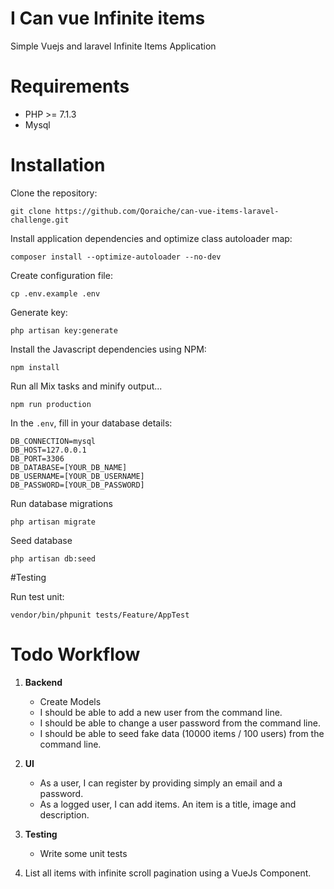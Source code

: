 # I Can vue Infinite items

Simple Vuejs and laravel Infinite Items Application

# Requirements 

* PHP >= 7.1.3
* Mysql

# Installation

Clone the repository:

    git clone https://github.com/Qoraiche/can-vue-items-laravel-challenge.git

Install application dependencies and optimize class autoloader map:

    composer install --optimize-autoloader --no-dev

Create configuration file:

    cp .env.example .env
    
Generate key:

    php artisan key:generate

Install the Javascript dependencies using NPM:

    npm install

Run all Mix tasks and minify output...

    npm run production


In the `.env`, fill in your database details:

    DB_CONNECTION=mysql
    DB_HOST=127.0.0.1
    DB_PORT=3306
    DB_DATABASE=[YOUR_DB_NAME]
    DB_USERNAME=[YOUR_DB_USERNAME]
    DB_PASSWORD=[YOUR_DB_PASSWORD]
    
Run database migrations

    php artisan migrate

Seed database

    php artisan db:seed


#Testing

Run test unit:

    vendor/bin/phpunit tests/Feature/AppTest

# Todo Workflow

1. **Backend**

   * Create Models
   * I should be able to add a new user from the command line.
   * I should be able to change a user password from the command line.
   * I should be able to seed fake data (10000 items / 100 users) from the command line.
   
3. **UI**

   * As a user, I can register by providing simply an email and a password.
   * As a logged user, I can add items. An item is a title, image and description.

4. **Testing**

   * Write some unit tests
   
5. List all items with infinite scroll pagination using a VueJs Component.